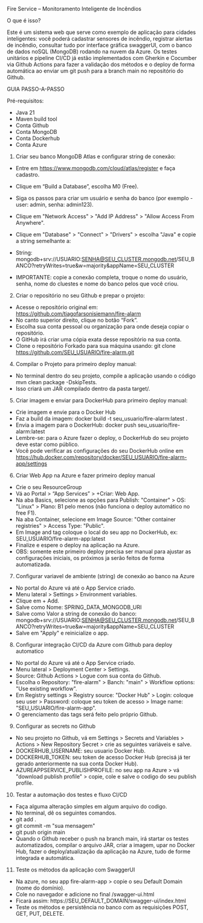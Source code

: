 Fire Service – Monitoramento Inteligente de Incêndios

O que é isso?

Este é um sistema web que serve como exemplo de aplicação para cidades inteligentes: você poderá cadastrar sensores de incêndio, registrar alertas de incêndio, consultar tudo por interface gráfica swaggerUI, com o banco de dados noSQL (MongoDB) rodando na nuvem da Azure. Os testes unitários e pipeline CI/CD já estão implementados com Gherkin e Cocumber via Github Actions para fazer a validação dos métodos e o deploy de forma automática ao enviar um git push para a branch main no repositório do Github.

GUIA PASSO-A-PASSO

Pré-requisitos:

- Java 21
- Maven build tool
- Conta Github
- Conta MongoDB
- Conta Dockerhub
- Conta Azure

1. Criar seu banco MongoDB Atlas e configurar string de conexão:


- Entre em https://www.mongodb.com/cloud/atlas/register e faça cadastro.
- Clique em “Build a Database”, escolha M0 (Free).
- Siga os passos para criar um usuário e senha do banco (por exemplo - user: admin, senha: admin123).
- Clique em "Network Access" > "Add IP Address" > "Allow Access From Anywhere".
- Clique em "Database" > "Connect" > "Drivers" > escolha "Java" e copie a string semelhante a:

- String: mongodb+srv://USUARIO:SENHA@SEU_CLUSTER.mongodb.net/SEU_BANCO?retryWrites=true&w=majority&appName=SEU_CLUSTER
   
- IMPORTANTE: copie a conexão completa, troque o nome do usuário, senha, nome do cluestes e nome do banco pelos que você criou.


2. Criar o repositório no seu Github e prepar o projeto:

- Acesse o repositório original em: https://github.com/tiagofarsonisiemann/fire-alarm
- No canto superior direito, clique no botão “Fork”.
- Escolha sua conta pessoal ou organização para onde deseja copiar o repositório.
- O GitHub irá criar uma cópia exata desse repositório na sua conta.
- Clone o repositório Forkado para sua máquina usando: git clone https://github.com/SEU_USUARIO/fire-alarm.git

4. Compilar o Projeto para primeiro deploy manual:

- No terminal dentro do seu projeto, compile a aplicação usando o código mvn clean package -DskipTests.
- Isso criará um JAR compilado dentro da pasta target/.

5. Criar imagem e enviar para DockerHub para primeiro deploy manual:

- Crie imagem e envie para o Docker Hub
- Faz a build da imagem: docker build -t seu_usuario/fire-alarm:latest .
- Envia a imagem para o DockerHub: docker push seu_usuario/fire-alarm:latest
- Lembre-se: para o Azure fazer o deploy, o DockerHub do seu projeto deve estar como público.
- Você pode verificar as configurações do seu DockerHub online em https://hub.docker.com/repository/docker/SEU_USUARIO/fire-alarm-app/settings

6. Criar Web App na Azure e fazer primeiro deploy manual

- Crie o seu ResourceGroup
- Vá ao Portal > “App Services” > +Criar: Web App.
- Na aba Basics, selecione as opções para Publish: "Container" > OS: "Linux" > Plano: B1 pelo menos (não funciona o deploy automático no free F1).
- Na aba Container, selecione em Image Source: "Other container registries" > Access Type: "Public".
- Em Image and tag coloque o local do seu app no DockerHub, ex: SEU_USUARIO/fire-alarm-app:latest
- Finalize e espere o deploy na aplicação na Azure.
- OBS: somente este primeiro deploy precisa ser manual para ajustar as configurações iniciais, os próximos ja serão feitos de forma automatizada.

7. Configurar variavel de ambiente (string) de conexão ao banco na Azure

- No portal do Azure vá até o App Service criado.
- Menu lateral > Settings > Environment variables.
- Clique em + Add.
- Salve como Nome: SPRING_DATA_MONGODB_URI
- Salve como Valor a string de conexão do banco: mongodb+srv://USUARIO:SENHA@SEU_CLUSTER.mongodb.net/SEU_BANCO?retryWrites=true&w=majority&appName=SEU_CLUSTER
- Salve em "Apply" e reinicialize o app.

8. Configurar integração CI/CD da Azure com Github para deploy automatico

- No portal do Azure vá até o App Service criado.
- Menu lateral > Deployment Center > Settings.
- Source: Github Actions > Logue com sua conta do Github.
- Escolha o Repository: "fire-alarm" > Banch: "main" > Workflow options: "Use existing workflow".
- Em Registry settings > Registry source: "Docker Hub" > Login: coloque seu user > Password: coloque seu token de acesso > Image name: "SEU_USUARIO/fire-alarm-app".
- O gerenciamento das tags será feito pelo próprio Github.

9. Configurar as secrets no Github

- No seu projeto no Github, vá em Settings > Secrets and Variables > Actions > New Repository Secret > crie as seguintes variáveis e salve.
- DOCKERHUB_USERNAME: seu usuario Docker Hub.
- DOCKERHUB_TOKEN: seu token de acesso Docker Hub (precisá já ter gerado anteriormente na sua conta Docker Hub).
- AZUREAPPSERVICE_PUBLISHPROFILE: no seu app na Azure > vá "download publish profile" > copie, cole e salve o codigo do seu publish profile.

10. Testar a automação dos testes e fluxo CI/CD

- Faça alguma alteração simples em algum arquivo do codigo.
- No terminal, dê os seguintes comandos.
- git add .
- git commit -m "sua mensagem"
- git push origin main
- Quando o Github receber o push na branch main, irá startar os testes automatizados, compilar o arquivo JAR, criar a imagem, upar no Docker Hub, fazer o deploy/atualização da aplicação na Azure, tudo de forme integrada e automática.

11. Teste os métodos da aplicação com SwaggerUI

- Na azure, no seu app fire-alarm-app > copie o seu Default Domain (nome do domínio).
- Cole no navegador e adicione no final /swagger-ui.html
- Ficará assim: https://SEU_DEFAULT_DOMAIN/swagger-ui/index.html
- Teste os métodos e persistência no banco com as requisições POST, GET, PUT, DELETE.